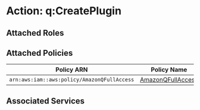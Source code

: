 # Action: q:CreatePlugin

## Attached Roles

## Attached Policies

| Policy ARN | Policy Name |
|------------|-------------|
| `arn:aws:iam::aws:policy/AmazonQFullAccess` | [AmazonQFullAccess](../policies.md#amazonqfullaccess) |

## Associated Services

